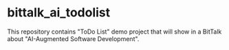 # bittalk_ai_todolist
This repository contains "ToDo List" demo project that will show in a BitTalk about "AI-Augmented Software Development".
